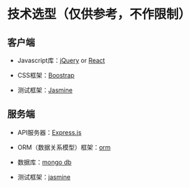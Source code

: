 # 技术选型（仅供参考，不作限制）

## 客户端

- Javascript库：[jQuery](http://jquery.com/) or [React](https://reactjs.org)

- CSS框架：[Boostrap](http://getbootstrap.com/)

- 测试框架：[Jasmine](https://jasmine.github.io/pages/getting_started.html)




## 服务端

- API服务器：[Express.js](https://expressjs.com/en/starter/installing.html)

- ORM（数据关系模型）框架：[orm](https://www.npmjs.com/package/orm)

- 数据库：[mongo db](https://www.mongodb.org)

- 测试框架：[jasmine](https://jasmine.github.io/pages/getting_started.html)

